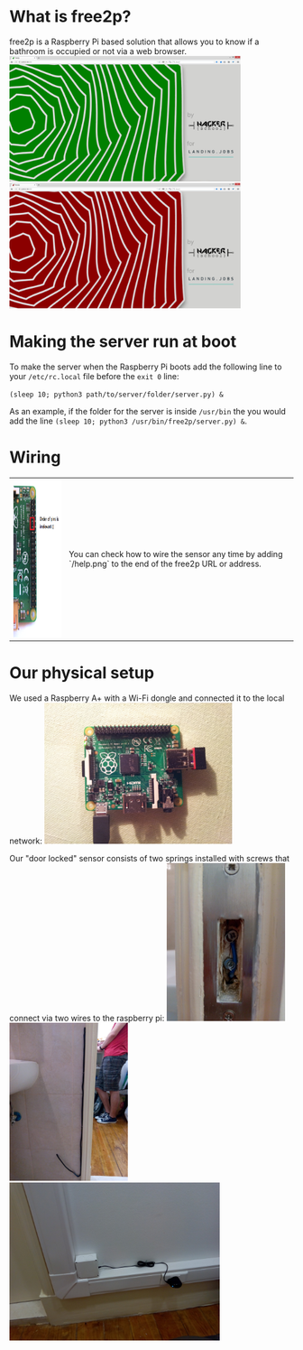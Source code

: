 # What is free2p?

free2p is a Raspberry Pi based solution that allows you to know if a bathroom is occupied or not via a web browser.
<img src="https://github.com/HackerSchool/free2p/blob/master/media/5free2p.PNG" width="410" >
<img src="https://github.com/HackerSchool/free2p/blob/master/media/6busy2p.PNG" width="410" >

# Making the server run at boot

To make the server when the Raspberry Pi boots add the following line to your `/etc/rc.local` file before the `exit 0` line:

`(sleep 10; python3 path/to/server/folder/server.py) &`

As an example, if the folder for the server is inside `/usr/bin` the you would add the line `(sleep 10; python3 /usr/bin/free2p/server.py) &`.

# Wiring
<table>
    <tr>
        <td><img src="https://github.com/HackerSchool/free2p/blob/master/help.png" height="280" ></td>
        <td>You can check how to wire the sensor any time by adding `/help.png` to the end of the free2p URL or address.</td>
    </tr>
</table>

# Our physical setup
We used a Raspberry A+ with a Wi-Fi dongle and connected it to the local network:
<img src="https://github.com/HackerSchool/free2p/blob/master/media/1raspAplus.jpg" height="250">

Our "door locked" sensor consists of two springs installed with screws that connect via two wires to the raspberry pi:
<img src="https://github.com/HackerSchool/free2p/blob/master/media/2Lock.jpg" height="280">
<img src="https://github.com/HackerSchool/free2p/blob/master/media/3Inside.jpg" height="280">
<img src="https://github.com/HackerSchool/free2p/blob/master/media/4Outside.jpg" height="280">

